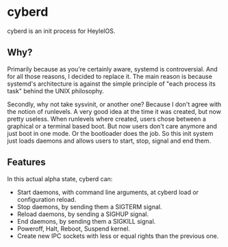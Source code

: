 # cyberd

cyberd is an init process for HeylelOS.

## Why?

Primarily because as you're certainly aware, systemd is controversial. And for all those reasons,
I decided to replace it. The main reason is because systemd's architecture is against the simple
principle of "each process its task" behind the UNIX philosophy.

Secondly, why not take sysvinit, or another one? Because I don't agree with the notion of runlevels.
A very good idea at the time it was created, but now pretty useless. When runlevels where created,
users chose between a graphical or a terminal based boot.
But now users don't care anymore and just boot in one mode. Or the bootloader does the job.
So this init system just loads daemons and allows users to start, stop, signal and end them.

## Features

In this actual alpha state, cyberd can:
- Start daemons, with command line arguments, at cyberd load or configuration reload.
- Stop daemons, by sending them a SIGTERM signal.
- Reload daemons, by sending a SIGHUP signal.
- End daemons, by sending them a SIGKILL signal.
- Poweroff, Halt, Reboot, Suspend kernel.
- Create new IPC sockets with less or equal rights than the previous one.

